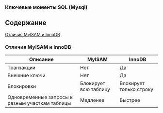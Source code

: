 ### Ключевые моменты SQL (Mysql)

## Содержание

[Отличия MyISAM и InnoDB](#Отличия-MyISAM-и-InnoDB)

### **Отличия MyISAM и InnoDB**

| Описание      | MyISAM        | InnoDB       |
| ------------- | ------------- | -------------
| Транзакции  | Нет  | Да |
| Внешние ключи  | Нет | Да |
| Блокировки | Блокирует всю таблицу | Блокирует только строку |
| Одновременные запросы к разным участкам таблицы | Медленее | Быстрее |
